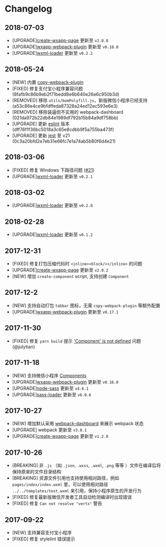 # Changelog

## 2018-07-03

- [UPGRADE][create-wxapp-page](https://github.com/cantonjs/create-wxapp-page) 更新至 `v2.0.8`
- [UPGRADE][wxapp-webpack-plugin](https://github.com/Cap32/wxapp-webpack-plugin) 更新至 `v0.18.0`
- [UPGRADE][wxml-loader](https://github.com/Cap32/wxml-loader) 更新至 `v0.2.2`

## 2018-05-24

- [NEW] 内置 [copy-webpack-plugin](https://github.com/webpack-contrib/copy-webpack-plugin)
- [FIXED] 修复支付宝小程序兼容问题 (8fafb9c86b9eb2f71bedd8e6b640e26e6c950b3d)
- [REMOVED] 移除 `utils/bomPolyfill.js`，新版微信小程序已经支持 (a53c86e4ce9bfdffeda87328a24ed12ec593e6e3)
- [REMOVED] 移除装逼但不实用的 webpack-dashboard (021da972b22db84e1989df792b15b84a9df758bb)
- [UPGRADE] 更新 [eslint](https://github.com/eslint/eslint) 版本 (dff76f1f36bc5018a3c65e8cdbb9f5a755ba473f)
- [UPGRADE] 更新 [jest](https://github.com/facebook/jest) 至 v21 (0c3a20bfd2e7eb31e66fc7e1a74ab5b80f6d4e21)

## 2018-03-06

- [FIXED] 修复 Windows 下路径问题 ([#21](https://github.com/cantonjs/wxapp-boilerplate/issues/21))
- [UPGRADE][wxml-loader](https://github.com/Cap32/wxml-loader) 更新至 `v0.2.1`

## 2018-03-02

- [UPGRADE][wxml-loader](https://github.com/Cap32/wxml-loader) 更新至 `v0.2.0`

## 2018-02-28

- [UPGRADE][wxml-loader](https://github.com/Cap32/wxml-loader) 更新至 `v0.1.2`

## 2017-12-31

- [FIXED] 修复打包压缩代码时 `<inline><block/></inline>` 的问题
- [UPGRADE][create-wxapp-page](https://github.com/cantonjs/create-wxapp-page) 更新至 `v2.0.2`
- [NEW] 增加 `create-component` script, 支持创建 `Component`

## 2017-12-2

- [NEW] 支持自动打包 `tabbar` 图标，无需 `copy-webpack-plugin` 等额外配置
- [UPGRADE][wxapp-webpack-plugin](https://github.com/Cap32/wxapp-webpack-plugin) 更新至 `v0.17.1`

## 2017-11-30

- [FIXED] 修复 `yarn build` 提示 ['Component' is not defined](https://github.com/cantonjs/wxapp-boilerplate/issues/15) 问题 (@julytian)

## 2017-11-18

- [NEW] 支持微信小程序 [Components](https://mp.weixin.qq.com/debug/wxadoc/dev/framework/custom-component/)
- [UPGRADE][wxapp-webpack-plugin](https://github.com/Cap32/wxapp-webpack-plugin) 更新至 `v0.16.0`
- [UPGRADE][node-sass](https://github.com/sass/node-sass) 更新至 `v4.6.1`
- [UPGRADE][sass-loader](https://github.com/webpack-contrib/sass-loader) 更新至 `v6.0.6`

## 2017-10-27

- [NEW] 增加默认采用 [webpack-dashboard](https://github.com/FormidableLabs/webpack-dashboard) 来展示 webpack 状态
- [UPGRADE] webpack 更新至 `v3.8.1`
- [UPGRADE][create-wxapp-page](https://github.com/cantonjs/create-wxapp-page) 更新至 `v1.2.0`

## 2017-10-26

- [BREAKING] 非 `.js` （如 `.json`, `.wxss`, `.wxml`, `.png` 等等 ）文件在编译后将保持原来的文件目录结构
- [BREAKING] 资源文件引用也支持使用相对路径，例如 `pages/index/index.wxml` 里，可以使用相对路径 `../../templates/test.wxml` 来引用，保持小程序原生的开发行为
- [FIXED] 修复最新版微信开发者工具自动检测编译时出现错误
- [FIXED] 修复 `Can not resolve "vertx"` 警告

## 2017-09-22

- [NEW] 支持兼容支付宝小程序
- [FIXED] 修复 stylelint 错误提示
